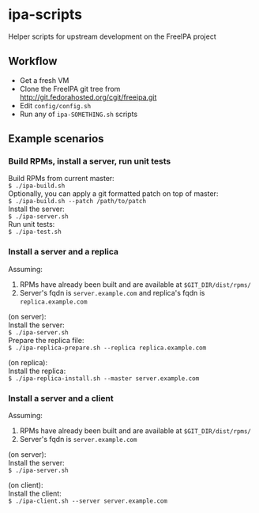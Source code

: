 # ipa-scripts

Helper scripts for upstream development on the FreeIPA project

## Workflow

* Get a fresh VM
* Clone the FreeIPA git tree from http://git.fedorahosted.org/cgit/freeipa.git
* Edit ```config/config.sh```
* Run any of ```ipa-SOMETHING.sh``` scripts

## Example scenarios


### Build RPMs, install a server, run unit tests
Build RPMs from current master:  
```$ ./ipa-build.sh```  
Optionally, you can apply a git formatted patch on top of master:  
```$ ./ipa-build.sh --patch /path/to/patch```  
Install the server:  
```$ ./ipa-server.sh```  
Run unit tests:  
```$ ./ipa-test.sh```

### Install a server and a replica
Assuming:  
1. RPMs have already been built and are available at ```$GIT_DIR/dist/rpms/```  
2. Server's fqdn is ```server.example.com``` and replica's fqdn is ```replica.example.com```

(on server):  
Install the server:  
```$ ./ipa-server.sh```  
Prepare the replica file:  
```$ ./ipa-replica-prepare.sh --replica replica.example.com```

(on replica):  
Install the replica:  
```$ ./ipa-replica-install.sh --master server.example.com```

### Install a server and a client
Assuming:  
1. RPMs have already been built and are available at ```$GIT_DIR/dist/rpms/```  
2. Server's fqdn is ```server.example.com```

(on server):  
Install the server:  
```$ ./ipa-server.sh```

(on client):  
Install the client:  
```$ ./ipa-client.sh --server server.example.com```
